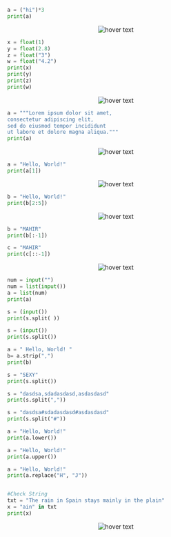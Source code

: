 ```python
a = ("hi")*3
print(a)
```

<p align="center">
  <img src="https://media.discordapp.net/attachments/770868718132658206/770870055323828275/unknown.png" title="hover text">
</p>

```python
x = float(1)
y = float(2.8)
z = float("3")
w = float("4.2")
print(x)
print(y)
print(z)
print(w)
```

<p align="center">
  <img src="https://media.discordapp.net/attachments/770868718132658206/770871239240712212/unknown.png" title="hover text">
</p>

```python
a = """Lorem ipsum dolor sit amet,
consectetur adipiscing elit,
sed do eiusmod tempor incididunt
ut labore et dolore magna aliqua."""
print(a)
```
<p align="center">
  <img src="https://media.discordapp.net/attachments/770868718132658206/770872592973168670/unknown.png" title="hover text">
</p>

```python
a = "Hello, World!"
print(a[1])
```
<p align="center">
  <img src="https://media.discordapp.net/attachments/770868718132658206/770872948852391936/unknown.png" title="hover text">
</p>




```python
b = "Hello, World!"
print(b[2:5])
```
<p align="center">
    <img src="https://media.discordapp.net/attachments/770868718132658206/770873399030972426/unknown.png" title="hover text">
</p>



```python
b = "MAHIR"
print(b[:-1])

c = "MAHIR"
print(c[::-1])
```
<p align="center">
    <img src="https://media.discordapp.net/attachments/770868718132658206/770873893015257118/unknown.png" title="hover text">
</p>


```python
num = input("")
num = list(input())
a = list(num)
print(a)

s = (input())
print(s.split( ))

s = (input())
print(s.split())

a = " Hello, World! "
b= a.strip(",")
print(b)

s = "SEXY"
print(s.split())

s = "dasdsa,sdadasdasd,asdasdasd"
print(s.split(","))

s = "dasdsa#sdadasdasd#asdasdasd"
print(s.split("#"))

a = "Hello, World!"
print(a.lower())

a = "Hello, World!"
print(a.upper())

a = "Hello, World!"
print(a.replace("H", "J"))


#Check String
txt = "The rain in Spain stays mainly in the plain"
x = "ain" in txt
print(x)
```

<p align="center">
    <img src="https://media.discordapp.net/attachments/770868718132658206/770876369189994503/unknown.png" title="hover text">
</p>


